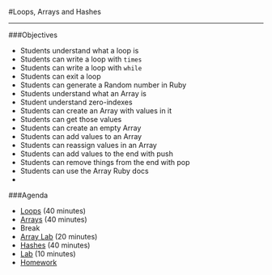 #Loops, Arrays and Hashes

---

###Objectives

* Students understand what a loop is
* Students can write a loop with `times`
* Students can write a loop with `while`
* Students can exit a loop
* Students can generate a Random number in Ruby
* Students understand what an Array is
* Student understand zero-indexes
* Students can create an Array with values in it
* Students can get those values
* Students can create an empty Array
* Students can add values to an Array
* Students can reassign values in an Array
* Students can add values to the end with push
* Students can remove things from the end with pop
* Students can use the Array Ruby docs
* 

###Agenda

* [Loops](loops.md) (40 minutes)
* [Arrays](arrays.md) (40 minutes)
* Break
* [Array Lab](arrays.md) (20 minutes)
* [Hashes](hashes.md) (40 minutes)
* [Lab](lab.md) (10 minutes)
* [Homework](class_3_and_4_homework.md)